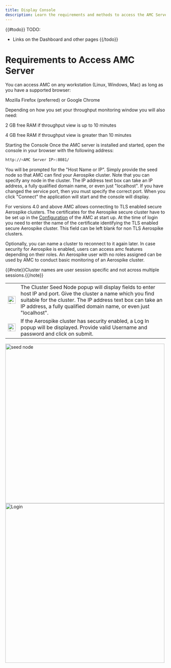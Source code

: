 ```yaml
---
title: Display Console
description: Learn the requirements and methods to access the AMC Server.
---
```


{{#todo}}
TODO:
- Links on the Dashboard and other pages
{{/todo}}

# Requirements to Access AMC Server

You can access AMC on any workstation (Linux, Windows, Mac) as long as you have a supported browser:

Mozilla Firefox (preferred) or
Google Chrome


Depending on how you set your throughput monitoring window you will also need:

2 GB free RAM if throughput view is up to 10 minutes

4 GB free RAM if throughput view is greater than 10 minutes

Starting the Console
Once the AMC server is installed and started, open the console in your browser with the following address:

```bash
http://<AMC Server IP>:8081/
```

You will be prompted for the "Host Name or IP". Simply provide the seed node so that AMC can find your Aerospike cluster. Note that you can specify any node in the cluster. The IP address text box can take an IP address, a fully qualified domain name, or even just "localhost".  If you have changed the service port, then you must specify the correct port. When you click "Connect" the application will start and the console will display.

For versions 4.0 and above AMC allows connecting to TLS enabled secure Aerospike clusters. The certificates for the Aerospike secure cluster have to be set up in the [Configuration](/docs/amc/configure/configuration.html#tls-server-certificates) of the AMC at start up. At the time of login you need to enter the name of the certificate identifying the TLS enabled secure Aerospike cluster. This field can be left blank for non TLS Aerospike clusters.

Optionally, you can name a cluster to reconnect to it again later. In case security for Aerospike is enabled, users can access amc features depending on their roles.  An Aerospike user with no roles assigned can be used by AMC to conduct basic monitoring of an Aerospike cluster.

{{#note}}Cluster names are user session specific and not across multiple sessions.{{/note}}
   
   <table border="0">
	<tr>
		<td>
			<img src="/docs/amc/assets/images/1.png" alt="1" width="24" style="max-width: none">
		</td>
		<td>
			The Cluster Seed Node popup will display fields to enter host IP and port. Give the cluster a name which you find suitable for the cluster. The IP address text box can take an IP address, a fully qualified domain name, or even just "localhost".
		</td>
	</tr>
    <tr>
		<td>
			<img src="/docs/amc/assets/images/2.png" alt="2" width="24" style="max-width: none">
		</td>
		<td>
			If the Aerospike cluster has security enabled, a Log In popup will be displayed. Provide valid Username and password and click on submit.
		</td>
	</tr>
	</table>


<img src="/docs/amc/assets/images/e06_connect.png" alt="seed node" width="500">
 
<img src="/docs/amc/assets/images/e06_Login.png" alt="Login" width="500">

